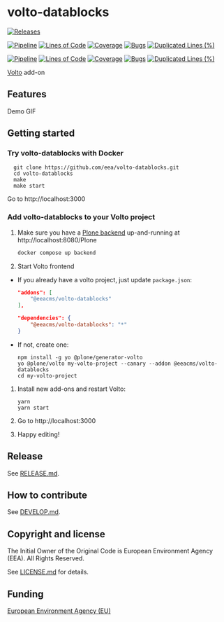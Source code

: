 # volto-datablocks

[![Releases](https://img.shields.io/github/v/release/eea/volto-datablocks)](https://github.com/eea/volto-datablocks/releases)

[![Pipeline](https://ci.eionet.europa.eu/buildStatus/icon?job=volto-addons%2Fvolto-datablocks%2Fmaster&subject=master)](https://ci.eionet.europa.eu/view/Github/job/volto-addons/job/volto-datablocks/job/master/display/redirect)
[![Lines of Code](https://sonarqube.eea.europa.eu/api/project_badges/measure?project=volto-datablocks-master&metric=ncloc)](https://sonarqube.eea.europa.eu/dashboard?id=volto-datablocks-master)
[![Coverage](https://sonarqube.eea.europa.eu/api/project_badges/measure?project=volto-datablocks-master&metric=coverage)](https://sonarqube.eea.europa.eu/dashboard?id=volto-datablocks-master)
[![Bugs](https://sonarqube.eea.europa.eu/api/project_badges/measure?project=volto-datablocks-master&metric=bugs)](https://sonarqube.eea.europa.eu/dashboard?id=volto-datablocks-master)
[![Duplicated Lines (%)](https://sonarqube.eea.europa.eu/api/project_badges/measure?project=volto-datablocks-master&metric=duplicated_lines_density)](https://sonarqube.eea.europa.eu/dashboard?id=volto-datablocks-master)

[![Pipeline](https://ci.eionet.europa.eu/buildStatus/icon?job=volto-addons%2Fvolto-datablocks%2Fdevelop&subject=develop)](https://ci.eionet.europa.eu/view/Github/job/volto-addons/job/volto-datablocks/job/develop/display/redirect)
[![Lines of Code](https://sonarqube.eea.europa.eu/api/project_badges/measure?project=volto-datablocks-develop&metric=ncloc)](https://sonarqube.eea.europa.eu/dashboard?id=volto-datablocks-develop)
[![Coverage](https://sonarqube.eea.europa.eu/api/project_badges/measure?project=volto-datablocks-develop&metric=coverage)](https://sonarqube.eea.europa.eu/dashboard?id=volto-datablocks-develop)
[![Bugs](https://sonarqube.eea.europa.eu/api/project_badges/measure?project=volto-datablocks-develop&metric=bugs)](https://sonarqube.eea.europa.eu/dashboard?id=volto-datablocks-develop)
[![Duplicated Lines (%)](https://sonarqube.eea.europa.eu/api/project_badges/measure?project=volto-datablocks-develop&metric=duplicated_lines_density)](https://sonarqube.eea.europa.eu/dashboard?id=volto-datablocks-develop)


[Volto](https://github.com/plone/volto) add-on

## Features

Demo GIF

## Getting started

### Try volto-datablocks with Docker

      git clone https://github.com/eea/volto-datablocks.git
      cd volto-datablocks
      make
      make start

Go to http://localhost:3000

### Add volto-datablocks to your Volto project

1. Make sure you have a [Plone backend](https://plone.org/download) up-and-running at http://localhost:8080/Plone

   ```Bash
   docker compose up backend
   ```

1. Start Volto frontend

* If you already have a volto project, just update `package.json`:

   ```JSON
   "addons": [
       "@eeacms/volto-datablocks"
   ],

   "dependencies": {
       "@eeacms/volto-datablocks": "*"
   }
   ```

* If not, create one:

   ```
   npm install -g yo @plone/generator-volto
   yo @plone/volto my-volto-project --canary --addon @eeacms/volto-datablocks
   cd my-volto-project
   ```

1. Install new add-ons and restart Volto:

   ```
   yarn
   yarn start
   ```

1. Go to http://localhost:3000

1. Happy editing!

## Release

See [RELEASE.md](https://github.com/eea/volto-datablocks/blob/master/RELEASE.md).

## How to contribute

See [DEVELOP.md](https://github.com/eea/volto-datablocks/blob/master/DEVELOP.md).

## Copyright and license

The Initial Owner of the Original Code is European Environment Agency (EEA).
All Rights Reserved.

See [LICENSE.md](https://github.com/eea/volto-datablocks/blob/master/LICENSE.md) for details.

## Funding

[European Environment Agency (EU)](http://eea.europa.eu)
